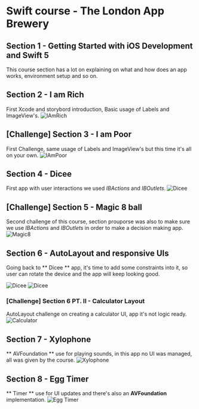 # Swift course - The London App Brewery

## Section 1 - Getting Started with iOS Development and Swift 5 
This course section has a lot on explaining on what and how does an app works, environment setup and so on.

## Section 2 - I am Rich
First Xcode and storybord introduction, Basic usage of Labels and ImageView's.
![IAmRich](documentation/iamrich.png)

## [Challenge] Section 3 - I am Poor
First Challenge, same usage of Labels and ImageView's but this time it's all on your own.
![IAmPoor](documentation/iampoor.png)

## Section 4 - Dicee
First app with user interactions we used *IBActions* and *IBOutlets*.
![Dicee](documentation/dicee.png) 

## [Challenge] Section 5 - Magic 8 ball
Second challenge of this course, section prouporse was also to make sure we use *IBActions* and *IBOutlets* in order to make a decision making app.
![Magic8](documentation/magic8.png)

## Section 6 - AutoLayout and responsive UIs
Going back to ** Dicee ** app, it's time to add some constraints into it, so user can rotate the device and the app will keep looking good.

![Dicee](documentation/diceeLayout1.png) 
![Dicee](documentation/diceeLayout2.png)

### [Challenge] Section 6 PT. II - Calculator Layout
AutoLayout challenge on creating a calculator UI, app it's not logic ready.
![Calculator](documentation/calculatorUI.png)

## Section 7 - Xylophone
** AVFoundation **  use for playing sounds, in this app no UI was managed, all was given by the course.
![Xylophone](documentation/xylophone.png)

## Section 8 - Egg Timer
** Timer ** use for UI updates and there's also an **AVFoundation** implementation.
![Egg Timer](documentation/eggTimer.png) 

